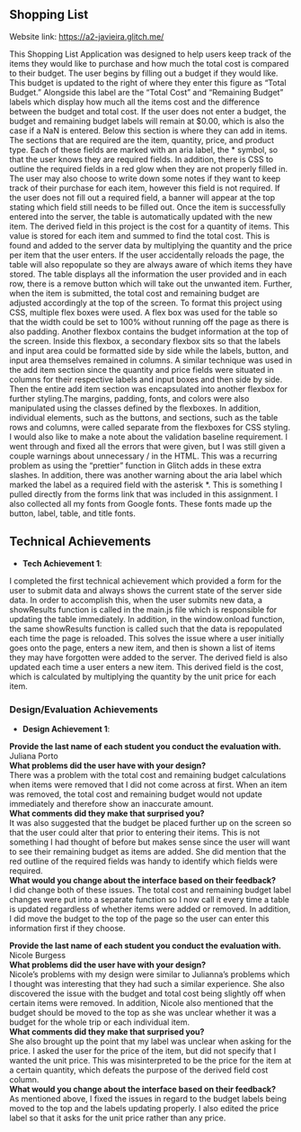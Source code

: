## Shopping List

Website link: https://a2-javieira.glitch.me/  

This Shopping List Application was designed to help users keep track of the items they would like to purchase and how much the total cost is compared to their budget. The user begins by filling out a budget if they would like. This budget is updated to the right of where they enter this figure as “Total Budget.” Alongside this label are the “Total Cost” and “Remaining Budget” labels which display how much all the items cost and the difference between the budget and total cost. If the user does not enter a budget, the budget and remaining budget labels will remain at $0.00, which is also the case if a NaN is entered. Below this section is where they can add in items. The sections that are required are the item, quantity, price, and product type. Each of these fields are marked with an aria label, the * symbol, so that the user knows they are required fields. In addition, there is CSS to outline the required fields in a red glow when they are not properly filled in. The user may also choose to write down some notes if they want to keep track of their purchase for each item, however this field is not required. If the user does not fill out a required field, a banner will appear at the top stating which field still needs to be filled out. Once the item is successfully entered into the server, the table is automatically updated with the new item. The derived field in this project is the cost for a quantity of items. This value is stored for each item and summed to find the total cost. This is found and added to the server data by multiplying the quantity and the price per item that the user enters. If the user accidentally reloads the page, the table will also repopulate so they are always aware of which items they have stored. The table displays all the information the user provided and in each row, there is a remove button which will take out the unwanted item. Further, when the item is submitted, the total cost and remaining budget are adjusted accordingly at the top of the screen. To format this project using CSS, multiple flex boxes were used. A flex box was used for the table so that the width could be set to 100% without running off the page as there is also padding. Another flexbox contains the budget information at the top of the screen. Inside this flexbox, a secondary flexbox sits so that the labels and input area could be formatted side by side while the labels, button, and input area themselves remained in columns. A similar technique was used in the add item section since the quantity and price fields were situated in columns for their respective labels and input boxes and then side by side. Then the entire add item section was encapsulated into another flexbox for further styling.The margins, padding, fonts, and colors were also manipulated using the classes defined by the flexboxes. In addition, individual elements, such as the buttons, and sections, such as the table rows and columns, were called separate from the flexboxes for CSS styling. I would also like to make a note about the validation baseline requirement. I went through and fixed all the errors that were given, but I was still given a couple warnings about unnecessary / in the HTML. This was a recurring problem as using the “prettier” function in Glitch adds in these extra slashes. In addition, there was another warning about the aria label which marked the label as a required field with the asterisk *. This is something I pulled directly from the forms link that was included in this assignment.  I also collected all my fonts from Google fonts. These fonts made up the button, label, table, and title fonts.

## Technical Achievements

- **Tech Achievement 1**:  

I completed the first technical achievement which provided a form for the user to submit data and always shows the current state of the server side data. In order to accomplish this, when the user submits new data, a showResults function is called in the main.js file which is responsible for updating the table immediately. In addition, in the window.onload function, the same showResults function is called such that the data is repopulated each time the page is reloaded. This solves the issue where a user initially goes onto the page, enters a new item, and then is shown a list of items they may have forgotten were added to the server. The derived field is also updated each time a user enters a new item. This derived field is the cost, which is calculated by multiplying the quantity by the unit price for each item.

### Design/Evaluation Achievements
- **Design Achievement 1**:  

<b>Provide the last name of each student you conduct the evaluation with.</b>  
Juliana Porto  
<b>What problems did the user have with your design?</b>  
There was a problem with the total cost and remaining budget calculations when items were removed that I did not come across at first. When an item was removed, the total cost and remaining budget would not update immediately and therefore show an inaccurate amount.  
<b>What comments did they make that surprised you?</b>  
It was also suggested that the budget be placed further up on the screen so that the user could alter that prior to entering their items. This is not something I had thought of before but makes sense since the user will want to see their remaining budget as items are added. She did mention that the red outline of the required fields was handy to identify which fields were required.  
<b>What would you change about the interface based on their feedback?</b>  
I did change both of these issues. The total cost and remaining budget label changes were put into a separate function so I now call it every time a table is updated regardless of whether items were added or removed. In addition, I did move the budget to the top of the page so the user can enter this information first if they choose.  

<b>Provide the last name of each student you conduct the evaluation with.</b>  
Nicole Burgess  
<b>What problems did the user have with your design?</b>  
Nicole’s problems with my design were similar to Julianna’s problems which I thought was interesting that they had such a similar experience. She also discovered the issue with the budget and total cost being slightly off when certain items were removed. In addition, Nicole also mentioned that the budget should be moved to the top as she was unclear whether it was a budget for the whole trip or each individual item.  
<b>What comments did they make that surprised you?</b>  
She also brought up the point that my label was unclear when asking for the price. I asked the user for the price of the item, but did not specify that I wanted the unit price. This was misinterpreted to be the price for the item at a certain quantity, which defeats the purpose of the derived field cost column.  
<b>What would you change about the interface based on their feedback?</b>  
As mentioned above, I fixed the issues in regard to the budget labels being moved to the top and the labels updating properly. I also edited the price label so that it asks for the unit price rather than any price.  
